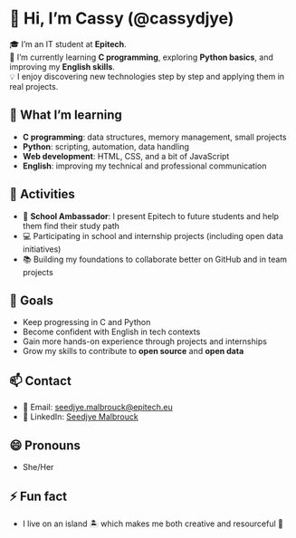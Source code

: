 # 👋 Hi, I’m Cassy (@cassydjye)

🎓 I’m an IT student at **Epitech**.  
🌱 I’m currently learning **C programming**, exploring **Python basics**, and improving my **English skills**.  
💡 I enjoy discovering new technologies step by step and applying them in real projects.  

## 🌱 What I’m learning
- **C programming**: data structures, memory management, small projects  
- **Python**: scripting, automation, data handling  
- **Web development**: HTML, CSS, and a bit of JavaScript  
- **English**: improving my technical and professional communication  

## 💼 Activities
- 🎤 **School Ambassador**: I present Epitech to future students and help them find their study path  
- 💻 Participating in school and internship projects (including open data initiatives)  
- 📚 Building my foundations to collaborate better on GitHub and in team projects  

## 🎯 Goals
- Keep progressing in C and Python  
- Become confident with English in tech contexts  
- Gain more hands-on experience through projects and internships  
- Grow my skills to contribute to **open source** and **open data**  

## 📫 Contact
- 📧 Email: [seedjye.malbrouck@epitech.eu](mailto:seedjye.malbrouck@epitech.eu)  
- 💼 LinkedIn: [Seedjye Malbrouck](https://www.linkedin.com/in/seedjye-malbrouck-99401934a)  

## 😄 Pronouns
- She/Her  

## ⚡ Fun fact
- I live on an island 🏝️ which makes me both creative and resourceful 🌊  

